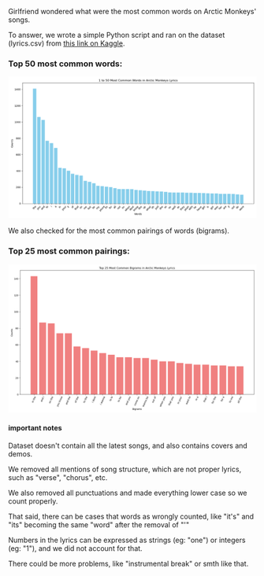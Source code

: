 Girlfriend wondered what were the most common words on Arctic Monkeys' songs.

To answer, we wrote a simple Python script and ran on the dataset (lyrics.csv) from [this link on Kaggle](https://www.kaggle.com/datasets/ggapp1/arctic-monkeys-lyrics/).

### Top 50 most common words:

![50_most_common_words](50_most_common_words.png)

We also checked for the most common pairings of words (bigrams).

### Top 25 most common pairings:

![25_most_common_bigrams](25_most_common_bigrams.png)




#### important notes

Dataset doesn't contain all the latest songs, and also contains covers and demos.

We removed all mentions of song structure, which are not proper lyrics, such as "verse", "chorus", etc.

We also removed all punctuations and made everything lower case so we count properly. 

That said, there can be cases that words as wrongly counted, like "it's" and "its" becoming the same "word" after the removal of "'"

Numbers in the lyrics can be expressed as strings (eg: "one") or integers (eg: "1"), and we did not account for that.

There could be more problems, like "instrumental break" or smth like that.
